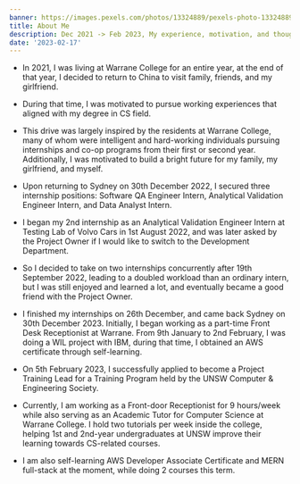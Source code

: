 ```yaml
---
banner: https://images.pexels.com/photos/13324889/pexels-photo-13324889.jpeg?auto=compress&cs=tinysrgb&w=1260&h=750&dpr=1
title: About Me
description: Dec 2021 -> Feb 2023, My experience, motivation, and thoughts.
date: '2023-02-17'
---
```


-   In 2021, I was living at Warrane College for an entire year, at the end of that year, I decided to return to China to visit family, friends, and my girlfriend.

-   During that time, I was motivated to pursue working experiences that aligned with my degree in CS field.

-   This drive was largely inspired by the residents at Warrane College, many of whom were intelligent and hard-working individuals pursuing internships and co-op programs from their first or second year. Additionally, I was motivated to build a bright future for my family, my girlfriend, and myself.

-   Upon returning to Sydney on 30th December 2022, I secured three internship positions: Software QA Engineer Intern, Analytical Validation Engineer Intern, and Data Analyst Intern.

-   I began my 2nd internship as an Analytical Validation Engineer Intern at Testing Lab of Volvo Cars in 1st August 2022, and was later asked by the Project Owner if I would like to switch to the Development Department.

-   So I decided to take on two internships concurrently after 19th September 2022, leading to a doubled workload than an ordinary intern, but I was still enjoyed and learned a lot, and eventually became a good friend with the Project Owner.

-   I finished my internships on 26th December, and came back Sydney on 30th December 2023. Initially, I began working as a part-time Front Desk Receptionist at Warrane. From 9th January to 2nd February, I was doing a WIL project with IBM, during that time, I obtained an AWS certificate through self-learning.

-   On 5th February 2023, I successfully applied to become a Project Training Lead for a Training Program held by the UNSW Computer & Engineering Society.

-   Currently, I am working as a Front-door Receptionist for 9 hours/week while also serving as an Academic Tutor for Computer Science at Warrane College. I hold two tutorials per week inside the college, helping 1st and 2nd-year undergraduates at UNSW improve their learning towards CS-related courses.

-   I am also self-learning AWS Developer Associate Certificate and MERN full-stack at the moment, while doing 2 courses this term.
